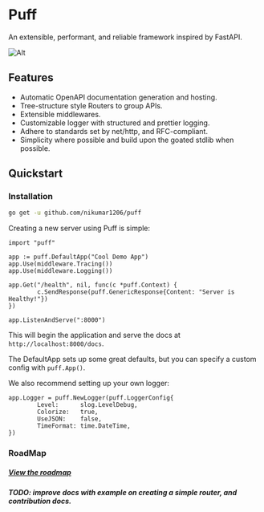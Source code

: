 # Puff

An extensible, performant, and reliable framework inspired by FastAPI.

![Alt](https://repobeats.axiom.co/api/embed/66ccd66540fab2ca27806fc48acba71ab93721d5.svg "Repobeats analytics image")

## Features

- Automatic OpenAPI documentation generation and hosting.
- Tree-structure style Routers to group APIs.
- Extensible middlewares.
- Customizable logger with structured and prettier logging.
- Adhere to standards set by net/http, and RFC-compliant.
- Simplicity where possible and build upon the goated stdlib when possible.

## Quickstart

### Installation

```bash
go get -u github.com/nikumar1206/puff
```

Creating a new server using Puff is simple:

```golang
import "puff"

app := puff.DefaultApp("Cool Demo App")
app.Use(middleware.Tracing())
app.Use(middleware.Logging())

app.Get("/health", nil, func(c *puff.Context) {
		c.SendResponse(puff.GenericResponse{Content: "Server is Healthy!"})
})

app.ListenAndServe(":8000")
```

This will begin the application and serve the docs at `http://localhost:8000/docs`.

The DefaultApp sets up some great defaults, but you can specify a custom config with `puff.App()`.

We also recommend setting up your own logger:

```golang
app.Logger = puff.NewLogger(puff.LoggerConfig{
		Level:      slog.LevelDebug,
		Colorize:   true,
		UseJSON:    false,
		TimeFormat: time.DateTime,
})
```

### RoadMap

##### [View the roadmap](./roadmap.md)

##### TODO: improve docs with example on creating a simple router, and contribution docs.
